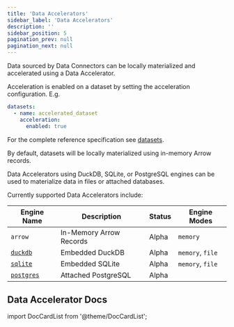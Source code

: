 ```yaml
---
title: 'Data Accelerators'
sidebar_label: 'Data Accelerators'
description: ''
sidebar_position: 5
pagination_prev: null
pagination_next: null
---
```


Data sourced by Data Connectors can be locally materialized and accelerated using a Data Accelerator.

Acceleration is enabled on a dataset by setting the acceleration configuration. E.g.

```yaml
datasets:
  - name: accelerated_dataset
    acceleration:
      enabled: true
```

For the complete reference specification see [datasets](../reference/spicepod/datasets.md).

By default, datasets will be locally materialized using in-memory Arrow records.

Data Accelerators using DuckDB, SQLite, or PostgreSQL engines can be used to materialize data in files or attached databases.

Currently supported Data Accelerators include:

| Engine Name                       | Description             | Status | Engine Modes     |
| --------------------------------- | ----------------------- | ------ | ---------------- |
| `arrow`                           | In-Memory Arrow Records | Alpha  | `memory`         |
| [`duckdb`](./duckdb.md)           | Embedded DuckDB         | Alpha  | `memory`, `file` |
| [`sqlite`](./sqlite.md)           | Embedded SQLite         | Alpha  | `memory`, `file` |
| [`postgres`](./postgres/index.md) | Attached PostgreSQL     | Alpha  |                  |

## Data Accelerator Docs

import DocCardList from '@theme/DocCardList';

<DocCardList />